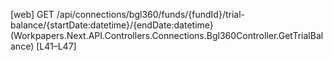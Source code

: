 [web] GET /api/connections/bgl360/funds/{fundId}/trial-balance/{startDate:datetime}/{endDate:datetime}  (Workpapers.Next.API.Controllers.Connections.Bgl360Controller.GetTrialBalance)  [L41–L47]

